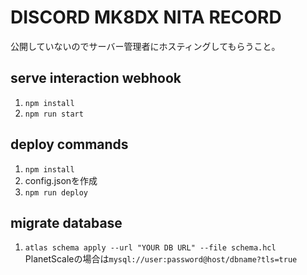 # DISCORD MK8DX NITA RECORD

公開していないのでサーバー管理者にホスティングしてもらうこと。

## serve interaction webhook

1. `npm install`
2. `npm run start`

## deploy commands

1. `npm install`
2. config.jsonを作成
3. `npm run deploy`

## migrate database

1. `atlas schema apply --url "YOUR DB URL" --file schema.hcl`
  PlanetScaleの場合は`mysql://user:password@host/dbname?tls=true`
